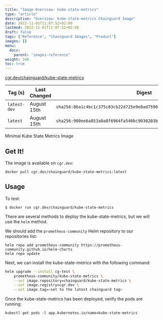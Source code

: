 ```yaml
---
title: "Image Overview: kube-state-metrics"
type: "article"
description: "Overview: kube-state-metrics Chainguard Image"
date: 2022-11-01T11:07:52+02:00
lastmod: 2022-11-01T11:07:52+02:00
draft: false
tags: ["Reference", "Chainguard Images", "Product"]
images: []
menu:
  docs:
    parent: "images-reference"
weight: 500
toc: true
---
```


[cgr.dev/chainguard/kube-state-metrics](https://github.com/chainguard-images/images/tree/main/images/kube-state-metrics)

| Tag (s)       | Last Changed | Digest                                                                    |
|---------------|--------------|---------------------------------------------------------------------------|
|  `latest-dev` | August 15th  | `sha256:86a1c4bc1c375c83cb22d725e9e8ad75903c866aa236565987d20f06091129fe` |
|  `latest`     | August 15th  | `sha256:900ee6a853a0a8f6964fa540bc9030203bc3856c18abdd67018bfb2f47d78b00` |



Minimal Kube State Metrics Image

## Get It!

The image is available on `cgr.dev`:

```
docker pull cgr.dev/chainguard/kube-state-metrics:latest
```

## Usage

To test:

```shell
$ docker run cgr.dev/chainguard/kube-state-metrics
```


There are several methods to deploy the kube-state-metrics, but we will use the `helm` method.

We should add the `prometheus-community` Helm repository to our repositories list:

```shell
helm repo add prometheus-community https://prometheus-community.github.io/helm-charts
helm repo update
```

Next, we can install the kube-state-metrics with the following command:

```sh
helm upgrade --install cg-test \
    prometheus-community/kube-state-metrics \
    --set image.repository=chainguard/kube-state-metrics \
    --set image.registry=cgr.dev \
    --set image.tag=<set to the latest chainguard tag>
```

Once the kube-state-metrics has been deployed, verify the pods are running:

```shell
kubectl get pods -l app.kubernetes.io/name=kube-state-metrics
```

